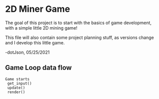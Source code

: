 # 2D Miner Game

The goal of this project is to start with the basics of game development, with a simple little 2D mining game!

This file will also contain some project planning stuff, as versions change and I develop this little game.

-dotJson, 05/25/2021

## Game Loop data flow

```
Game starts
 get_input()
 update()
 render()
```
